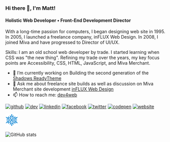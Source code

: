 ### Hi there 👋, I'm Matt!
#### Holistic Web Developer • Front-End Development Director
With a long-time passion for computers, I began designing web site in 1995. In 2005, I launched a freelance company, inFLUX Web Design. In 2008, I joined Miva and have progressed to Director of UI/UX.

Skills: I am an old school web developer by trade. I started learning when CSS was "the new thing". Refining my trade over the years, my key focus points are Accessibility, CSS, HTML, JavaScript, and Miva Merchant.

- 🔭 I’m currently working on Building the second generation of the [Shadows ReadyTheme](https://github.com/mivaecommerce/readytheme-shadows) 
- 💬 Ask me about freelance site builds as well as discussion on Miva Merchant site development [inFLUX Web Design](https://www.influxwebdesign.com) 
- 📫 How to reach me:  [dev4web](https://www.dev4web.net) 


[<img src='https://cdn.jsdelivr.net/npm/simple-icons@3.0.1/icons/github.svg' alt='github' height='40'>](https://github.com/influxweb)  [<img src='https://cdn.jsdelivr.net/npm/simple-icons@3.0.1/icons/dev-dot-to.svg' alt='dev' height='40'>](https://dev.to/inFLUX.Web.Design)  [<img src='https://cdn.jsdelivr.net/npm/simple-icons@3.0.1/icons/linkedin.svg' alt='linkedin' height='40'>](https://www.linkedin.com/in/influx/)  [<img src='https://cdn.jsdelivr.net/npm/simple-icons@3.0.1/icons/facebook.svg' alt='facebook' height='40'>](https://www.facebook.com/inFLUX.Web.Design)  [<img src='https://cdn.jsdelivr.net/npm/simple-icons@3.0.1/icons/twitter.svg' alt='twitter' height='40'>](https://twitter.com/influxweb)  [<img src='https://cdn.jsdelivr.net/npm/simple-icons@3.0.1/icons/codepen.svg' alt='codepen' height='40'>](https://codepen.io/influxweb)  [<img src='https://cdn.jsdelivr.net/npm/simple-icons@3.0.1/icons/icloud.svg' alt='website' height='40'>](https://www.influxwebdesign.com/)  

<a href='https://archiveprogram.github.com/'><img src='https://raw.githubusercontent.com/acervenky/animated-github-badges/master/assets/acbadge.gif' width='40' height='40'></a> 

![GitHub stats](https://github-readme-stats.vercel.app/api?username=influxweb&show_icons=true)  




<!--
**influxweb/influxweb** is a ✨ _special_ ✨ repository because its `README.md` (this file) appears on your GitHub profile.

Here are some ideas to get you started:

- 🔭 I’m currently working on ...
- 🌱 I’m currently learning ...
- 👯 I’m looking to collaborate on ...
- 🤔 I’m looking for help with ...
- 💬 Ask me about ...
- 📫 How to reach me: ...
- 😄 Pronouns: ...
- ⚡ Fun fact: ...
-->
